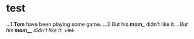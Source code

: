 # test

...1.**Tom** have been playing some game.
...2.But his **mom_** didn't like it.
..*But his **mom__** didn't like it.
+*~~lol.~~

